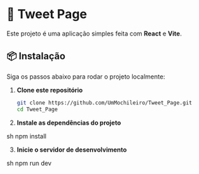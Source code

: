 # 🚀 Tweet Page

Este projeto é uma aplicação simples feita com **React** e **Vite**.

## 📦 Instalação

Siga os passos abaixo para rodar o projeto localmente:

1. **Clone este repositório**  
   ```sh
   git clone https://github.com/UmMochileiro/Tweet_Page.git
   cd Tweet_Page
2. **Instale as dependências do projeto**

sh
npm install

3. **Inicie o servidor de desenvolvimento**

sh
npm run dev

